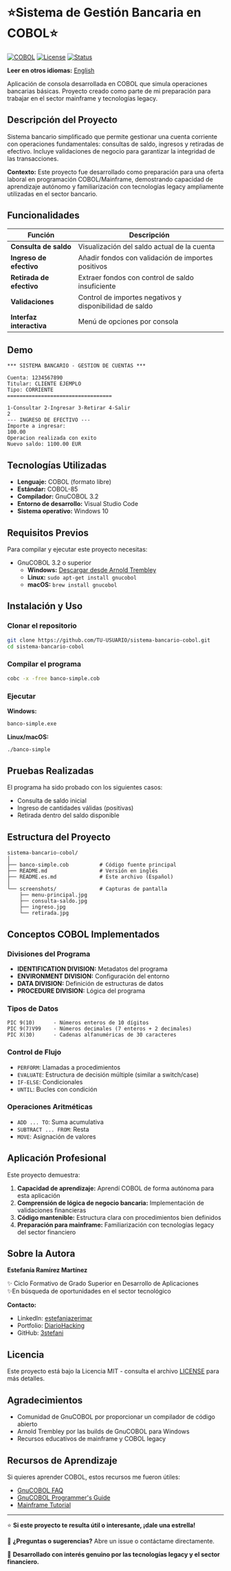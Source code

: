 # ⭐Sistema de Gestión Bancaria en COBOL⭐

[![COBOL](https://img.shields.io/badge/COBOL-3.2-blue)](https://gnucobol.sourceforge.io/)
[![License](https://img.shields.io/badge/license-MIT-green)](LICENSE)
[![Status](https://img.shields.io/badge/status-active-success)]()

**Leer en otros idiomas:** [English](Readme.md)

Aplicación de consola desarrollada en COBOL que simula operaciones bancarias básicas. Proyecto creado como parte de mi preparación para trabajar en el sector mainframe y tecnologías legacy.

## Descripción del Proyecto

Sistema bancario simplificado que permite gestionar una cuenta corriente con operaciones fundamentales: consultas de saldo, ingresos y retiradas de efectivo. Incluye validaciones de negocio para garantizar la integridad de las transacciones.

**Contexto:** Este proyecto fue desarrollado como preparación para una oferta laboral en programación COBOL/Mainframe, demostrando capacidad de aprendizaje autónomo y familiarización con tecnologías legacy ampliamente utilizadas en el sector bancario.

## Funcionalidades

| Función | Descripción |
|---------|-------------|
| **Consulta de saldo** | Visualización del saldo actual de la cuenta |
| **Ingreso de efectivo** | Añadir fondos con validación de importes positivos |
| **Retirada de efectivo** | Extraer fondos con control de saldo insuficiente |
| **Validaciones** | Control de importes negativos y disponibilidad de saldo |
| **Interfaz interactiva** | Menú de opciones por consola |

## Demo

```
*** SISTEMA BANCARIO - GESTION DE CUENTAS ***

Cuenta: 1234567890
Titular: CLIENTE EJEMPLO
Tipo: CORRIENTE
==================================

1-Consultar 2-Ingresar 3-Retirar 4-Salir
2
--- INGRESO DE EFECTIVO ---
Importe a ingresar: 
100.00
Operacion realizada con exito
Nuevo saldo: 1100.00 EUR
```

## Tecnologías Utilizadas

- **Lenguaje:** COBOL (formato libre)
- **Estándar:** COBOL-85
- **Compilador:** GnuCOBOL 3.2
- **Entorno de desarrollo:** Visual Studio Code
- **Sistema operativo:** Windows 10

## Requisitos Previos

Para compilar y ejecutar este proyecto necesitas:

- GnuCOBOL 3.2 o superior
  - **Windows:** [Descargar desde Arnold Trembley](https://www.arnoldtrembley.com/GnuCOBOL.htm)
  - **Linux:** `sudo apt-get install gnucobol`
  - **macOS:** `brew install gnucobol`

## Instalación y Uso

### Clonar el repositorio

```bash
git clone https://github.com/TU-USUARIO/sistema-bancario-cobol.git
cd sistema-bancario-cobol
```

### Compilar el programa

```bash
cobc -x -free banco-simple.cob
```

### Ejecutar

**Windows:**
```cmd
banco-simple.exe
```

**Linux/macOS:**
```bash
./banco-simple
```

## Pruebas Realizadas

El programa ha sido probado con los siguientes casos:

- Consulta de saldo inicial
- Ingreso de cantidades válidas (positivas)
- Retirada dentro del saldo disponible

## Estructura del Proyecto

```
sistema-bancario-cobol/
│
├── banco-simple.cob          # Código fuente principal
├── README.md                 # Versión en inglés
├── README.es.md              # Este archivo (Español)
│
└── screenshots/              # Capturas de pantalla
    ├── menu-principal.jpg
    ├── consulta-saldo.jpg
    ├── ingreso.jpg
    └── retirada.jpg
```

## Conceptos COBOL Implementados

### Divisiones del Programa
- **IDENTIFICATION DIVISION:** Metadatos del programa
- **ENVIRONMENT DIVISION:** Configuración del entorno
- **DATA DIVISION:** Definición de estructuras de datos
- **PROCEDURE DIVISION:** Lógica del programa

### Tipos de Datos
```cobol
PIC 9(10)      - Números enteros de 10 dígitos
PIC 9(7)V99    - Números decimales (7 enteros + 2 decimales)
PIC X(30)      - Cadenas alfanuméricas de 30 caracteres
```

### Control de Flujo
- `PERFORM`: Llamadas a procedimientos
- `EVALUATE`: Estructura de decisión múltiple (similar a switch/case)
- `IF-ELSE`: Condicionales
- `UNTIL`: Bucles con condición

### Operaciones Aritméticas
- `ADD ... TO`: Suma acumulativa
- `SUBTRACT ... FROM`: Resta
- `MOVE`: Asignación de valores

## Aplicación Profesional

Este proyecto demuestra:

1. **Capacidad de aprendizaje:** Aprendí COBOL de forma autónoma para esta aplicación
2. **Comprensión de lógica de negocio bancaria:** Implementación de validaciones financieras
3. **Código mantenible:** Estructura clara con procedimientos bien definidos
4. **Preparación para mainframe:** Familiarización con tecnologías legacy del sector financiero

## Sobre la Autora

**Estefanía Ramírez Martínez**

✨ Ciclo Formativo de Grado Superior en Desarrollo de Aplicaciones  
✨En búsqueda de oportunidades en el sector tecnológico  

**Contacto:**
- LinkedIn: [estefaniazerimar](https://www.linkedin.com/in/estefaniazerimar/)
- Portfolio: [DiarioHacking](https://diariohacking.com/)
- GitHub: [3stefani](https://github.com/3stefani)

## Licencia

Este proyecto está bajo la Licencia MIT - consulta el archivo [LICENSE](LICENSE) para más detalles.

## Agradecimientos

- Comunidad de GnuCOBOL por proporcionar un compilador de código abierto
- Arnold Trembley por las builds de GnuCOBOL para Windows
- Recursos educativos de mainframe y COBOL legacy

## Recursos de Aprendizaje

Si quieres aprender COBOL, estos recursos me fueron útiles:

- [GnuCOBOL FAQ](https://gnucobol.sourceforge.io/faq/index.html)
- [GnuCOBOL Programmer's Guide](https://gnucobol.sourceforge.io/guides.html)
- [Mainframe Tutorial](https://www.tutorialspoint.com/cobol/index.htm)

---

⭐ **Si este proyecto te resulta útil o interesante, ¡dale una estrella!**

💬 **¿Preguntas o sugerencias?** Abre un issue o contáctame directamente.

🚀 **Desarrollado con interés genuino por las tecnologías legacy y el sector financiero.**
